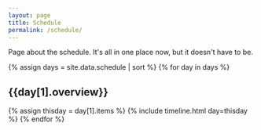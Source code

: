 ```yaml
---
layout: page
title: Schedule
permalink: /schedule/
---
```


Page about the schedule. It's all in one place now, but it doesn't have to be.

{% assign days = site.data.schedule | sort %}
{% for day in days %}

## {{day[1].overview}}

{% assign thisday = day[1].items %}
{% include timeline.html day=thisday %}
{% endfor %}
